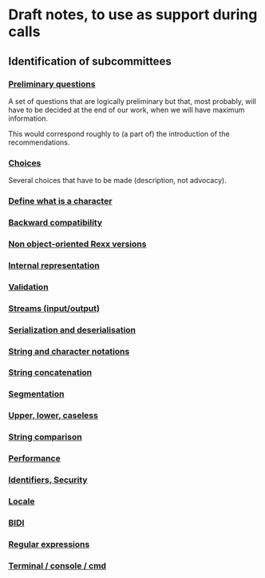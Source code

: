 # Draft notes, to use as support during calls

## Identification of subcommittees

### [Preliminary questions](0150_Preliminary_questions.md)

A set of questions that are logically preliminary but that, most probably, will have to be decided at the end of our work, when we will have maximum information.

This would correspond roughly to (a part of) the introduction of the recommendations.

### [Choices](0215_Choices.md)

Several choices that have to be made (description, not advocacy).

### [Define what is a character](0275_Define_what_is_a_character.md)

### [Backward compatibility](0300_Backward_compatibility.md)

### [Non object-oriented Rexx versions](0350_Non_oo_Rexx_versions.md)

### [Internal representation](0400_Internal_representation.md)

### [Validation](0450_Validation.md)

### [Streams (input/output)](0462_Streams_input_output.md)

### [Serialization and deserialisation](0475_Serialization_and_deserialization.md)

### [String and character notations](0500_String_and_character_notations.md)

### [String concatenation](0525_String_concatenation.md)

### [Segmentation](0550_Segmentation.md)

### [Upper, lower, caseless](0575_Upper_lower_caseless.md)

### [String comparison](0600_String_comparison.md)

### [Performance](0625_Performance.md)

### [Identifiers, Security](0650_Identifiers_security.md)

### [Locale](0675_Locale.md)

### [BIDI](0700_BIDI.md)

### [Regular expressions](0725_Regular_expressions.md)

### [Terminal / console / cmd](0750_Terminal_console_CMD.md)
